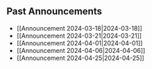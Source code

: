 ## Past Announcements

- [[Announcement 2024-03-18|2024-03-18]]
- [[Announcement 2024-03-21|2024-03-21]]
- [[Announcement 2024-04-01|2024-04-01]]
- [[Announcement 2024-04-06|2024-04-06]]
- [[Announcement 2024-04-25|2024-04-25]]
